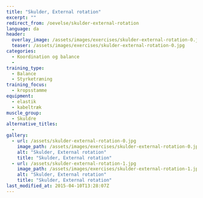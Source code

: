 ```yaml
---
title: "Skulder, External rotation"
excerpt: ""
redirect_from: /oevelse/skulder-external-rotation
language: da
header:
  overlay_image: /assets/images/exercises/skulder-external-rotation-0.jpg
  teaser: /assets/images/exercises/skulder-external-rotation-0.jpg
categories:
  - Koordination og balance
  - 
training_type: 
  - Balance
  - Styrketræning
training_focus: 
  - kropsstamme
equipment:
  - elastik
  - kabeltræk
muscle_group:
  - Skuldre
alternative_titles:
  - 
gallery:
  - url: /assets/skulder-external-rotation-0.jpg
    image_path: /assets/images/exercises/skulder-external-rotation-0.jpg
    alt: "Skulder, External rotation"
    title: "Skulder, External rotation"
  - url: /assets/skulder-external-rotation-1.jpg
    image_path: /assets/images/exercises/skulder-external-rotation-1.jpg
    alt: "Skulder, External rotation"
    title: "Skulder, External rotation"
last_modified_at: 2015-04-10T13:28:07Z
---
```



